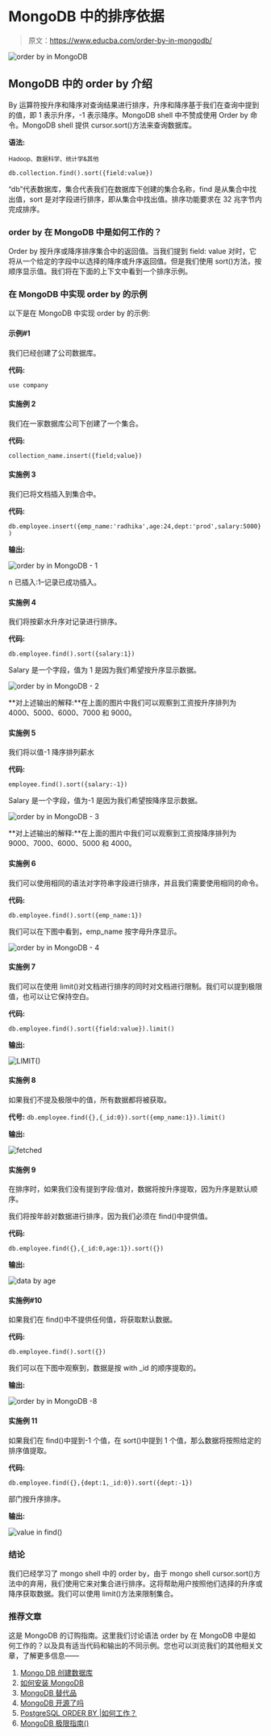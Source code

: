 # MongoDB 中的排序依据

> 原文：<https://www.educba.com/order-by-in-mongodb/>

![order by in MongoDB](img/b2b3fcc472a8e98ae8dfb718df9eaa25.png)



## MongoDB 中的 order by 介绍

By 运算符按升序和降序对查询结果进行排序，升序和降序基于我们在查询中提到的值，即 1 表示升序，-1 表示降序。MongoDB shell 中不赞成使用 Order by 命令。MongoDB shell 提供 cursor.sort()方法来查询数据库。

**语法:**

<small>Hadoop、数据科学、统计学&其他</small>

`db.collection.find().sort({field:value})`

“db”代表数据库，集合代表我们在数据库下创建的集合名称，find 是从集合中找出值，sort 是对字段进行排序，即从集合中找出值。排序功能要求在 32 兆字节内完成排序。

### order by 在 MongoDB 中是如何工作的？

Order by 按升序或降序排序集合中的返回值。当我们提到 field: value 对时，它将从一个给定的字段中以选择的降序或升序返回值。但是我们使用 sort()方法，按顺序显示值。我们将在下面的上下文中看到一个排序示例。

### 在 MongoDB 中实现 order by 的示例

以下是在 MongoDB 中实现 order by 的示例:

#### 示例#1

我们已经创建了公司数据库。

**代码:**

`use company`

#### 实施例 2

我们在一家数据库公司下创建了一个集合。

**代码:**

`collection_name.insert({field;value})`

#### 实施例 3

我们已将文档插入到集合中。

**代码:**

`db.employee.insert({emp_name:'radhika',age:24,dept:'prod',salary:5000})`

**输出:**

![order by in MongoDB - 1](img/121bf208c23451596c9323b2f75a1e06.png)



n 已插入:1–记录已成功插入。

#### 实施例 4

我们将按薪水升序对记录进行排序。

**代码:**

`db.employee.find().sort({salary:1})`

Salary 是一个字段，值为 1 是因为我们希望按升序显示数据。

![order by in MongoDB - 2](img/901ebe009ad8393c3a526a0ab7e5eafe.png)



**对上述输出的解释:**在上面的图片中我们可以观察到工资按升序排列为 4000、5000、6000、7000 和 9000。

#### 实施例 5

我们将以值-1 降序排列薪水

**代码:**

`employee.find().sort({salary:-1})`

Salary 是一个字段，值为-1 是因为我们希望按降序显示数据。

![order by in MongoDB - 3](img/6a9bfe46dd061f9f97d4f365ae18316a.png)



**对上述输出的解释:**在上面的图片中我们可以观察到工资按降序排列为 9000、7000、6000、5000 和 4000。

#### 实施例 6

我们可以使用相同的语法对字符串字段进行排序，并且我们需要使用相同的命令。

**代码:**

`db.employee.find().sort({emp_name:1})`

我们可以在下图中看到，emp_name 按字母升序显示。

![order by in MongoDB - 4](img/58c73a3726ef36cc1e19d85d8cc472ea.png)



#### 实施例 7

我们可以在使用 limit()对文档进行排序的同时对文档进行限制。我们可以提到极限值，也可以让它保持空白。

**代码:**

`db.employee.find().sort({field:value}).limit()`

**输出:**

![LIMIT()](img/2673bc3d11e65be03e954c058f4e12d8.png)



#### 实施例 8

如果我们不提及极限中的值，所有数据都将被获取。

**代号:**
`db.employee.find({},{_id:0}).sort({emp_name:1}).limit()`

**输出:**

![fetched](img/ddb5841a111a7a84d9c769bccda9490d.png)



#### 实施例 9

在排序时，如果我们没有提到字段:值对，数据将按升序提取，因为升序是默认顺序。

我们将按年龄对数据进行排序，因为我们必须在 find()中提供值。

**代码:**

`db.employee.find({},{_id:0,age:1}).sort({})`

**输出:**

![data by age](img/0fcb253d0d562f729b30dc6f17d30b25.png)



#### 实施例#10

如果我们在 find()中不提供任何值，将获取默认数据。

**代码:**

`db.employee.find().sort({})`

我们可以在下图中观察到，数据是按 with _id 的顺序提取的。

**输出:**

![order by in MongoDB -8](img/b769e09ba4d54fc457ab9d84dfdb535c.png)



#### 实施例 11

如果我们在 find()中提到-1 个值，在 sort()中提到 1 个值，那么数据将按照给定的排序值提取。

**代码:**

`db.employee.find({},{dept:1,_id:0}).sort({dept:-1})`

部门按升序排序。

**输出:**

![value in find()](img/2834a28642e785786c6e346172c4febe.png)



### 结论

我们已经学习了 mongo shell 中的 order by，由于 mongo shell cursor.sort()方法中的弃用，我们使用它来对集合进行排序。这将帮助用户按照他们选择的升序或降序获取数据。我们可以使用 limit()方法来限制集合。

### 推荐文章

这是 MongoDB 的订购指南。这里我们讨论语法 order by 在 MongoDB 中是如何工作的？以及具有适当代码和输出的不同示例。您也可以浏览我们的其他相关文章，了解更多信息——

1.  [Mongo DB 创建数据库](https://www.educba.com/mongo-db-create-database/)
2.  [如何安装 MongoDB](https://www.educba.com/install-mongodb/)
3.  [MongoDB 替代品](https://www.educba.com/mongodb-alternatives/)
4.  [MongoDB 开源了吗](https://www.educba.com/mongodb-open-source/)
5.  [PostgreSQL ORDER BY |如何工作？](https://www.educba.com/postgresql-order-by/)
6.  [MongoDB 极限指南()](https://www.educba.com/mongodb-limit/)






